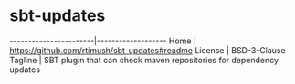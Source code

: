 
# sbt-updates

-----------------------|-------------------
Home                   | https://github.com/rtimush/sbt-updates#readme
License                | BSD-3-Clause
Tagline                | SBT plugin that can check maven repositories for dependency updates

